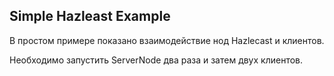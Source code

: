 ## Simple Hazleast Example

В простом примере показано взаимодействие нод Hazlecast и клиентов.  

Необходимо запустить ServerNode два раза и затем двух клиентов. 

